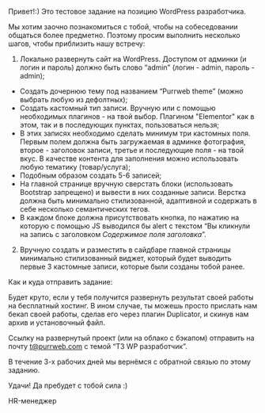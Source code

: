 Привет!:) 
Это тестовое задание на позицию WordPress разработчика.

Мы хотим заочно познакомиться с тобой, чтобы на собеседовании общаться более предметно. Поэтому просим выполнить несколько шагов, чтобы приблизить нашу встречу: 

1. Локально развернуть сайт на WordPress. Доступом от админки (и логин и пароль) должно быть слово “admin” (логин - admin, пароль - admin);
- Создать дочернюю тему под названием “Purrweb theme” (можно выбрать любую из дефолтных);
- Создать кастомный тип записи. Вручную или с помощью необходимых плагинов - на твой выбор. Плагином "Elementor" как в этом, так и в последующих пунктах, пользоваться нельзя;
- В этих записях необходимо сделать минимум три кастомных поля. Первым полем должна быть загружаемая в админке фотография, второе - заголовок записи, третье и последующие поля - на твой вкус. В качестве контента для заполнения можно использовать любую тематику (товар/услуга);
- Подобным образом создать 5-6 записей;
- На главной странице вручную сверстать блоки (использовать Bootstrap запрещено) и вывести в них созданные записи. Верстка должна быть минимально стилизованной, адаптивной и содержать в себе несколько семантических тегов.
- В каждом блоке должна присутствовать кнопка, по нажатию на которую с помощью JS выводился бы alert с текстом “Вы кликнули на запись с заголовком *Содержимое поля заголовка*”.

2.  Вручную создать и разместить в сайдбаре главной страницы минимально стилизованный виджет, который будет выводить первые 3 кастомные записи, которые были созданы тобой ранее.


Как и куда отправить задание: 

​​Будет круто, если у тебя получится развернуть результат своей работы на бесплатный хостинг. В ином случае, ты можешь просто прислать нам бекап своей работы, сделав его через плагин Duplicator, и скинув нам архив и установочный файл.

Ссылку на развернутый проект (или на облако с бэкапом) отправить на почту t@purrweb.com с темой “ТЗ WP разработчик”. 

В течение 3-х рабочих дней мы вернёмся с обратной связью по этому заданию.



Удачи! Да пребудет с тобой сила :)


HR-менеджер
